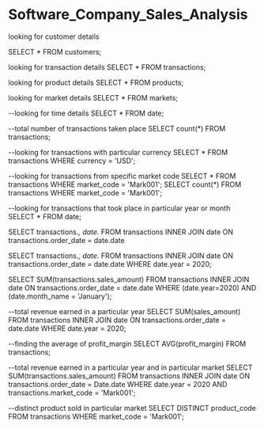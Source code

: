 # Software_Company_Sales_Analysis

looking for customer details

SELECT * FROM customers;

looking for transaction details
SELECT * FROM transactions;

looking for product details
SELECT * FROM products;

looking for market details
SELECT * FROM markets;

--looking for time details
SELECT * FROM date;

--total number of transactions taken place
SELECT count(*) FROM transactions;

--looking for transactions with particular currency
SELECT * FROM transactions WHERE currency = 'USD';

--looking for transactions from specific market code
SELECT * FROM transactions WHERE market_code = 'Mark001';
SELECT count(*) FROM transactions WHERE market_code = 'Mark001';

--looking for transactions that took place in particular year or month
SELECT * FROM date;

SELECT transactions.*, date.* 
FROM transactions 
	INNER JOIN date 
		ON transactions.order_date = date.date

SELECT transactions.*, date.* 
FROM transactions 
	INNER JOIN date 
		ON transactions.order_date = date.date WHERE date.year = 2020;

SELECT SUM(transactions.sales_amount) 
FROM transactions 
	INNER JOIN date 
		ON transactions.order_date = date.date 
		WHERE (date.year=2020) AND (date.month_name = 'January');

--total revenue earned in a particular year
SELECT SUM(sales_amount) 
FROM transactions 
	INNER JOIN date 
		ON transactions.order_date = date.date 
			WHERE date.year = 2020;
			

--finding the average of profit_margin
SELECT AVG(profit_margin) FROM transactions;

--total revenue earned in a particular year and in particular market
SELECT SUM(transactions.sales_amount)
FROM transactions 
	INNER JOIN date 
		ON transactions.order_date = Date.date 
			WHERE date.year = 2020 AND transactions.market_code = 'Mark001'; 

--distinct product sold in particular market
SELECT DISTINCT product_code FROM transactions WHERE market_code = 'Mark001';
